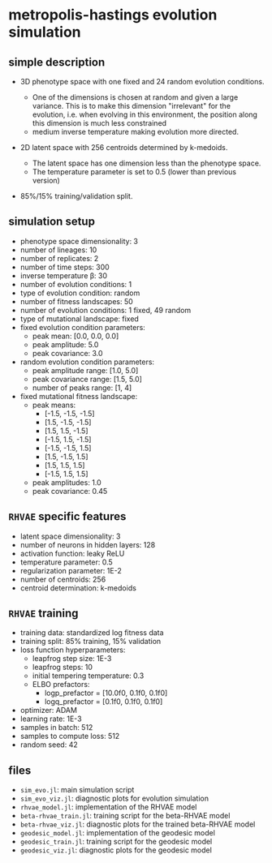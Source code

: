 # metropolis-hastings evolution simulation

## simple description

- 3D phenotype space with one fixed and 24 random evolution conditions.
    - One of the dimensions is chosen at random and given a large variance. This
    is to make this dimension "irrelevant" for the evolution, i.e. when evolving
    in this environment, the position along this dimension is much less
    constrained
    - medium inverse temperature making evolution more directed.

- 2D latent space with 256 centroids determined by k-medoids.
    - The latent space has one dimension less than the phenotype space.
    - The temperature parameter is set to 0.5 (lower than previous version)

- 85%/15% training/validation split.

## simulation setup

- phenotype space dimensionality: 3
- number of lineages: 10
- number of replicates: 2
- number of time steps: 300
- inverse temperature β: 30
- number of evolution conditions: 1
- type of evolution condition: random
- number of fitness landscapes: 50
- number of evolution conditions: 1 fixed, 49 random
- type of mutational landscape: fixed
- fixed evolution condition parameters:
    - peak mean: [0.0, 0.0, 0.0]
    - peak amplitude: 5.0
    - peak covariance: 3.0
- random evolution condition parameters:
    - peak amplitude range: [1.0, 5.0]
    - peak covariance range: [1.5, 5.0]
    - number of peaks range: [1, 4]
- fixed mutational fitness landscape:
    - peak means:
        - [-1.5, -1.5, -1.5]
        - [1.5, -1.5, -1.5]
        - [1.5, 1.5, -1.5]
        - [-1.5, 1.5, -1.5]
        - [-1.5, -1.5, 1.5]
        - [1.5, -1.5, 1.5]
        - [1.5, 1.5, 1.5]
        - [-1.5, 1.5, 1.5]
    - peak amplitudes: 1.0
    - peak covariance: 0.45

## `RHVAE` specific features

- latent space dimensionality: 3
- number of neurons in hidden layers: 128
- activation function: leaky ReLU
- temperature parameter: 0.5
- regularization parameter: 1E-2
- number of centroids: 256
- centroid determination: k-medoids

## `RHVAE` training

- training data: standardized log fitness data
- training split: 85% training, 15% validation
- loss function hyperparameters:
    - leapfrog step size: 1E-3
    - leapfrog steps: 10
    - initial tempering temperature: 0.3
    - ELBO prefactors:
        - logp_prefactor = [10.0f0, 0.1f0, 0.1f0]
        - logq_prefactor = [0.1f0, 0.1f0, 0.1f0]
- optimizer: ADAM
- learning rate: 1E-3
- samples in batch: 512
- samples to compute loss: 512
- random seed: 42

## files

- `sim_evo.jl`: main simulation script
- `sim_evo_viz.jl`: diagnostic plots for evolution simulation
- `rhvae_model.jl`: implementation of the RHVAE model
- `beta-rhvae_train.jl`: training script for the beta-RHVAE model
- `beta-rhvae_viz.jl`: diagnostic plots for the trained beta-RHVAE model
- `geodesic_model.jl`: implementation of the geodesic model
- `geodesic_train.jl`: training script for the geodesic model
- `geodesic_viz.jl`: diagnostic plots for the geodesic model

